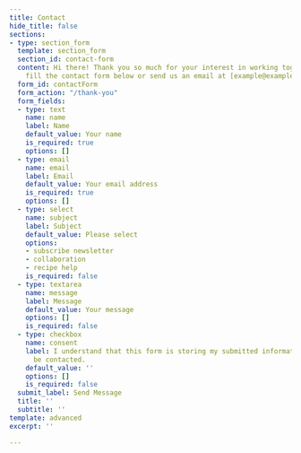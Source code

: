 ```yaml
---
title: Contact
hide_title: false
sections:
- type: section_form
  template: section_form
  section_id: contact-form
  content: Hi there! Thank you so much for your interest in working together. Please
    fill the contact form below or send us an email at [example@example.com](mailto:example@example.com).
  form_id: contactForm
  form_action: "/thank-you"
  form_fields:
  - type: text
    name: name
    label: Name
    default_value: Your name
    is_required: true
    options: []
  - type: email
    name: email
    label: Email
    default_value: Your email address
    is_required: true
    options: []
  - type: select
    name: subject
    label: Subject
    default_value: Please select
    options:
    - subscribe newsletter
    - collaboration
    - recipe help
    is_required: false
  - type: textarea
    name: message
    label: Message
    default_value: Your message
    options: []
    is_required: false
  - type: checkbox
    name: consent
    label: I understand that this form is storing my submitted information so I can
      be contacted.
    default_value: ''
    options: []
    is_required: false
  submit_label: Send Message
  title: ''
  subtitle: ''
template: advanced
excerpt: ''

---
```

